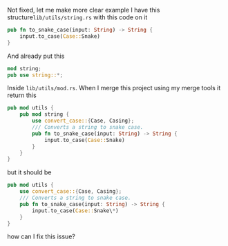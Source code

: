 Not fixed, let me make more clear example I have this structure`lib/utils/string.rs` with this code on it

```rs
pub fn to_snake_case(input: String) -> String {
    input.to_case(Case::Snake)
}
```

And already put this

```rs
mod string;
pub use string::*;
```

Inside `lib/utils/mod.rs`.
When I merge this project using my merge tools it return this

```rs
pub mod utils {
    pub mod string {
        use convert_case::{Case, Casing};
        /// Converts a string to snake case.
        pub fn to_snake_case(input: String) -> String {
            input.to_case(Case::Snake)
        }
    }
}
```

but it should be

```rs
pub mod utils {
    use convert_case::{Case, Casing};
    /// Converts a string to snake case.
    pub fn to_snake_case(input: String) -> String {
        input.to_case(Case::Snake\*)
    }
}
```

how can I fix this issue?
